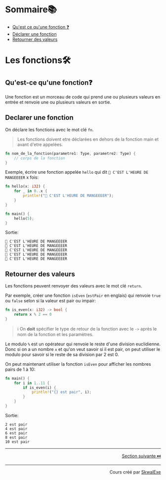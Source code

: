 # Sommaire📚
- [Qu'est ce qu'une fonction ❓](#quest-ce-quune-fonction)
- [Déclarer une fonction](#declarer-une-fonction)
- [Retourner des valeurs](#retourner-des-valeurs)


# Les fonctions🛠️
## Qu'est-ce qu'une fonction❓
Une fonction est un morceau de code qui prend une ou plusieurs valeurs en entrée et renvoie une ou plusieurs valeurs en sortie.
## Declarer une fonction
On déclare les fonctions avec le mot clé `fn`.
> Les fonctions doivent etre déclarées en dehors de la fonction main et avant d'etre appelées.
```rust
fn nom_de_la_fonction(parametre1: Type, parametre2: Type) {
    // corps de la fonction
}
```

Exemple, écrire une fonction appelée `hello` qui dit `🔔 C'EST L'HEURE DE MANGEEEER` x fois:
```rust
fn hello(x: i32) {
    for _ in 0..x {
        println!("🔔 C'EST L'HEURE DE MANGEEEER");
    }
}

fn main() {
    hello(5);
}
```
Sortie:
```
🔔 C'EST L'HEURE DE MANGEEEER
🔔 C'EST L'HEURE DE MANGEEEER
🔔 C'EST L'HEURE DE MANGEEEER
🔔 C'EST L'HEURE DE MANGEEEER
🔔 C'EST L'HEURE DE MANGEEEER
```

## Retourner des valeurs
Les fonctions peuvent renvoyer des valeurs avec le mot clé `return`.

Par exemple, créer une fonction `isEven` (`estPair` en englais) qui renvoie `true` ou `false` selon si la valeur est pair ou impair:
```rust
fn is_even(x: i32) -> bool {
    return x % 2 == 0
}
```
> ℹ️ On **doit** spécifier le type de retour de la fonction avec le `->`  après le nom de la fonction et les paramètres.

Le modulo `%` est un opérateur qui renvoie le reste d'une division euclidienne.
Donc si on a un nombre `x` et qu'on veut savoir si il est pair, on peut utiliser le modulo pour savoir si le reste de sa division par 2 est 0.

On peut maintenant utiliser la fonction `isEven` pour afficher les nombres pairs de 1 à 10:
```rust
fn main() {
    for i in 1..11 {
        if is_even(i) {
            println!("{} est pair", i);
        }
    }
}
```
Sortie:
```
2 est pair
4 est pair
6 est pair
8 est pair
10 est pair
```


---

<p align="right"><a href="../les-blocs-de-code">Section suivante ⏭️</a></p>

---


<p align="right">Cours créé par <a href="https://github.com/SkwalExe/" target="_blank">SkwalExe</a></p>